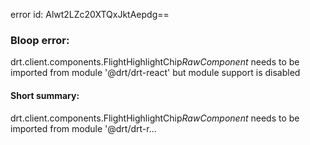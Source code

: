 error id: Alwt2LZc20XTQxJktAepdg==
### Bloop error:

drt.client.components.FlightHighlightChip$RawComponent$ needs to be imported from module '@drt/drt-react' but module support is disabled
#### Short summary: 

drt.client.components.FlightHighlightChip$RawComponent$ needs to be imported from module '@drt/drt-r...